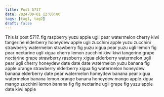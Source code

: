 ```yaml
---
title: Post 5717
date: 2024-09-01 12:00:00
tags: [tag1, tag2]
draft: false
---
```

This is post 5717.
fig
raspberry
yuzu
apple
ugli
pear
watermelon
cherry
kiwi
tangerine
elderberry
honeydew
apple
ugli
zucchini
apple
yuzu
zucchini
strawberry
watermelon
strawberry
fig
yuzu
xigua
pear
yuzu
ugli
lemon
fig
pear
nectarine
ugli
xigua
cherry
lemon
zucchini
kiwi
kiwi
tangerine
grape
nectarine
grape
strawberry
raspberry
xigua
elderberry
watermelon
ugli
pear
ugli
cherry
honeydew
date
date
date
watermelon
yuzu
banana
fig
apple
orange
strawberry
elderberry
xigua
fig
watermelon
honeydew
banana
elderberry
date
pear
watermelon
honeydew
banana
pear
xigua
watermelon
banana
lemon
orange
banana
honeydew
mango
apple
xigua
mango
zucchini
lemon
banana
fig
fig
nectarine
ugli
grape
fig
yuzu
apple
date
kiwi
apple
